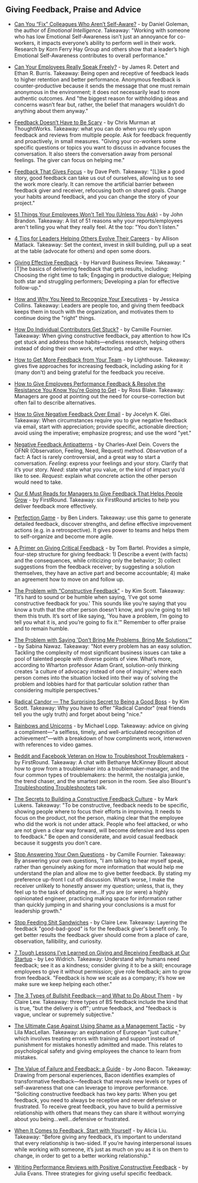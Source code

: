 ## Giving Feedback, Praise and Advice

- [Can You “Fix” Colleagues Who Aren’t Self-Aware?](https://www.linkedin.com/pulse/can-you-fix-colleagues-who-arent-self-aware-daniel-goleman) - by Daniel Goleman, the author of *Emotional Intelligence*. Takeaway: "Working with someone who has low Emotional Self-Awareness isn’t just an annoyance for co-workers, it impacts everyone’s ability to perform well in their work. Research by Korn Ferry Hay Group and others show that a leader’s high Emotional Self-Awareness contributes to overall performance."

- [Can Your Employees Really Speak Freely?](https://hbr.org/2016/01/can-your-employees-really-speak-freely) - by James R. Detert and Ethan R. Burris. Takeaway: Being open and receptive of feedback leads to higher retention and better performance. Anonymous feedback is counter-productive because it sends the message that one must remain anonymous in the environment; it does not necessarily lead to more authentic outcomes. And "the biggest reason for withholding ideas and concerns wasn’t fear but, rather, the belief that managers wouldn’t do anything about them anyway."

- [Feedback Doesn’t Have to Be Scary](https://chrismurman.com/2017/02/28/feedback-doesnt-have-to-be-scary/) - by Chris Murman at ThoughtWorks. Takeaway: what you can do when you rely upon feedback and reviews from multiple people. Ask for feedback frequently and proactively, in small measures. "Giving your co-workers some specific questions or topics you want to discuss in advance focuses the conversation. It also steers the conversation away from personal feelings. The giver can focus on helping me."

- [Feedback That Gives Focus](https://alistapart.com/article/feedback-that-gives-focus) - by Dave Peth. Takeaway: "[L]ike a good story, good feedback can take us out of ourselves, allowing us to see the work more clearly. It can remove the artificial barrier between feedback giver and receiver, refocusing both on shared goals. Change your habits around feedback, and you can change the story of your project."

- [51 Things Your Employees Won't Tell You (Unless You Ask)](https://www.inc.com/john-brandon/51-things-your-employees-won-t-tell-you-unless-you-ask.html) - by John Brandon. Takeaway: A list of 51 reasons why your reports/employees aren't telling you what they really feel. At the top: "You don't listen."

- [4 Tips for Leaders Helping Others Evolve Their Careers](https://opensource.com/open-organization/17/9/own-your-open-career) - by Allison Matlack. Takeaway: Set the context, invest in skill building, pull up a seat at the table (advocate for others) and open some doors.

- [Giving Effective Feedback](https://hbr.org/product/giving-effective-feedback-hbr-20-minute-manager-series/13999E-KND-ENG) - by Harvard Business Review. Takeaway: "[T]he basics of delivering feedback that gets results, including: Choosing the right time to talk; Engaging in productive dialogue; Helping both star and struggling performers; Developing a plan for effective follow-up."

- [How and Why You Need to Recognize Your Executives](http://blog.bonus.ly/how-and-why-you-need-to-recognize-your-executives?utm_content=56841793&utm_medium=social&utm_source=twitter) - by Jessica Collins. Takeaway: Leaders are people too, and giving them feedback keeps them in touch with the organization, and motivates them to continue doing the "right" things.

- [How Do Individual Contributors Get Stuck?](https://medium.com/@skamille/how-do-individual-contributors-get-stuck-63102ba43516) - by Camille Fournier. Takeaway: When giving constructive feedback, pay attention to how ICs get stuck and address those habits—endless research, helping others instead of doing their own work, refactoring, and other ways. 

- [How to Get More Feedback from Your Team](https://getlighthouse.com/blog/get-more-feedback-team) - by Lighthouse. Takeaway: gives five approaches for increasing feedback, including asking for it (many don't) and being grateful for the feedback you receive.

- [How to Give Employees Performance Feedback & Resolve the Resistance You Know You're Going to Get](https://www.amazon.com/Employees-Performance-Feedback-Resolve-Resistance-ebook/dp/B00B7MWZIK/ref=sr_1_1?ie=UTF8&qid=1457551985&sr=8-1&keywords=ross+blake+feedback) - by Ross Blake. Takeaway: Managers are good at pointing out the need for course-correction but often fail to describe alternatives.

- [How to Give Negative Feedback Over Email](https://hbr.org/2016/10/how-to-give-negative-feedback-over-email) - by Jocelyn K. Glei. Takeaway: When circumstances require you to give negative feedback via email, start with appreciation; provide specific, actionable direction; avoid using the imperative; emphasize progress; and use the word "yet."

- [Negative Feedback Antipatterns](http://blog.d3in.org/post/153942984306/negative-feedback-antipatterns) - by Charles-Axel Dein. Covers the OFNR (Observation, Feeling, Need, Request) method. *Observation* of a fact: A fact is rarely controversial, and a great way to start a conversation. *Feeling*: express your feelings and your story. Clarify that it’s your story. *Need*: state what you value, or the kind of impact you’d like to see. *Request*: explain what concrete action the other person would need to take.

- [Our 6 Must Reads for Managers to Give Feedback That Helps People Grow](http://firstround.com/review/our-6-must-reads-for-managers-to-give-feedback-that-helps-people-grow/) - by FirstRound. Takeaway: six FirstRound articles to help you deliver feedback more effectively.

- [Perfection Game](https://www.benlinders.com/2014/getting-feedback-with-the-perfection-game/) - by Ben Linders. Takeaway: use this game to generate detailed feedback, discover strengths, and define effective improvement actions (e.g. in a retrospective). It gives power to teams and helps them to self-organize and become more agile.

- [A Primer on Giving Critical Feedback](https://www.tombartel.de/blog/a-primer-on-giving-critical-feedback) - by Tom Bartel. Provides a simple, four-step structure for giving feedback: 1) Describe a event (with facts) and the consequences, while criticizing only the behavior; 3) collect suggestions from the feedback receiver; by suggesting a solution themselves, they have an active part and become accountable; 4) make an agreement how to move on and follow up.

- [The Problem with “Constructive Feedback”](https://www.radicalcandor.com/blog/the-problem-with-constructive-feedback/) - by Kim Scott. Takeaway: "It’s hard to sound or be humble when saying, 'I’ve got some constructive feedback for you.' This sounds like you’re saying that you know a truth that the other person doesn’t know, and you’re going to tell them this truth. It’s sort of like saying, 'You have a problem, I’m going to tell you what it is, and you’re going to fix it.'" Remember to offer praise and to remain humble.

- [The Problem with Saying 'Don’t Bring Me Problems, Bring Me Solutions'”](https://hbr.org/2017/09/the-problem-with-saying-dont-bring-me-problems-bring-me-solutions) - by Sabina Nawaz. Takeaway: "Not every problem has an easy solution. Tackling the complexity of most significant business issues can take a pool of talented people with diverse points of view. What’s more, according to Wharton professor Adam Grant, solution-only thinking creates 'a culture of advocacy instead of one of inquiry,' where each person comes into the situation locked into their way of solving the problem and lobbies hard for that particular solution rather than considering multiple perspectives."

- [Radical Candor — The Surprising Secret to Being a Good Boss](http://firstround.com/review/radical-candor-the-surprising-secret-to-being-a-good-boss) - by Kim Scott. Takeaway: Why you have to offer "Radical Candor" (real friends tell you the ugly truth) and forget about being "nice."

- [Rainbows and Unicorns](http://randsinrepose.com/archives/rainbows-and-unicorns) - by Michael Lopp. Takeaway: advice on giving a compliment—"a selfless, timely, and well-articulated recognition of achievement"—with a breakdown of how compliments work, interwoven with references to video games.

- [Reddit and Facebook Veteran on How to Troubleshoot Troublemakers](http://firstround.com/review/reddit-and-facebook-veteran-on-how-to-troubleshoot-troublemakers/) - by FirstRound. Takeaway: A chat with Bethanye McKinney Blount about how to grow from a troublemaker into a troublemaker-manager, and the four common types of troublemakers: the hermit, the nostalgia junkie, the trend chaser, and the smartest person in the room. See also Blount's [Troubleshooting Troubleshooters](https://www.youtube.com/watch?v=DGsWTeuf9bo) talk.

- [The Secrets to Building a Constructive Feedback Culture](https://www.fastcompany.com/3044600/the-secrets-to-building-a-constructive-feedback-culture) - by Mark Lukens. Takeaway: "To be constructive, feedback needs to be specific, showing people where to focus their efforts in improving. It needs to focus on the product, not the person, making clear that the employee who did the work is not under attack. People who feel attacked, or who are not given a clear way forward, will become defensive and less open to feedback." Be open and considerate, and avoid casual feedback because it suggests you don't care.

- [Stop Answering Your Own Questions](https://medium.com/@skamille/stop-answering-your-own-questions-52d39fe7d3e6) - by Camille Fournier. Takeaway: By answering your own questions, "I am talking to hear myself speak, rather than genuinely asking for more information that would help me understand the plan and allow me to give better feedback. By stating my preference up-front I cut off discussion. What’s worse, I make the receiver unlikely to honestly answer my question; unless, that is, they feel up to the task of debating me...If you are (or were) a highly opinionated engineer, practicing making space for information rather than quickly jumping in and sharing your conclusions is a must for leadership growth."

- [Stop Feeding Shit Sandwiches](https://m.signalvnoise.com/stop-feeding-shit-sandwiches-9364d7b9640c) - by Claire Lew. Takeaway: Layering the feedback "good-bad-good" is for the feedback giver's benefit only. To get better results the feedback giver should come from a place of care, observation, fallibility, and curiosity.

- [7 Tough Lessons I’ve Learned on Giving and Receiving Feedback at Our Startup](https://open.buffer.com/feedback) - by Leo Widrich. Takeaway: Understand why humans need feedback; see it as a kindness; consider giving it to be a skill; encourage employees to give it without permission; give role feedback; aim to grow from feedback. "Feedback is how we scale as a company; it’s how we make sure we keep helping each other."

- [The 3 Types of Bullshit Feedback — and What to Do About Them](https://m.signalvnoise.com/the-3-types-of-bullshit-feedback-and-what-to-do-about-them-5de483530c3f) - by Claire Lew. Takeaway: three types of BS feedback include the kind that is true, "but the delivery is off"; untrue feedback, and "feedback is vague, unclear or supremely subjective."

- [The Ultimate Case Against Using Shame as a Management Tactic](https://qz.com/1039957/the-ultimate-case-against-using-shame-as-a-management-tactic/) - by Lila MacLellan. Takeaway: an explanation of European "just culture," which involves treating errors with training and support instead of punishment for mistakes honestly admitted and made. This relates to psychological safety and giving employees the chance to learn from mistakes.

- [The Value of Failure and Feedback: a Guide](http://www.jonobacon.com/2017/08/21/value-failure-feedback-guide/) - by Jono Bacon. Takeaway: Drawing from personal experiences, Bacon identifies examples of transformative feedback—feedback that reveals new levels or types of self-awareness that one can leverage to improve performance. "Soliciting constructive feedback has two key parts: When you get feedback, you need to always be receptive and never defensive or frustrated. To receive great feedback, you have to build a permissive relationship with others that means they can share it without worrying about you being…well…defensive or frustrated.

- [When It Comes to Feedback, Start with Yourself](https://blog.navapbc.com/when-it-comes-to-feedback-start-with-yourself-801684120cca) - by Alicia Liu. Takeaway: "Before giving any feedback, it’s important to understand that every relationship is two-sided. If you’re having interpersonal issues while working with someone, it’s just as much on you as it is on them to change, in order to get to a better working relationship."

- [Writing Performance Reviews with Positive Constructive Feedback](https://jvns.ca/blog/2018/02/10/positive-constructive-feedback/) - by Julia Evans. Three strategies for giving useful specific feedback.
